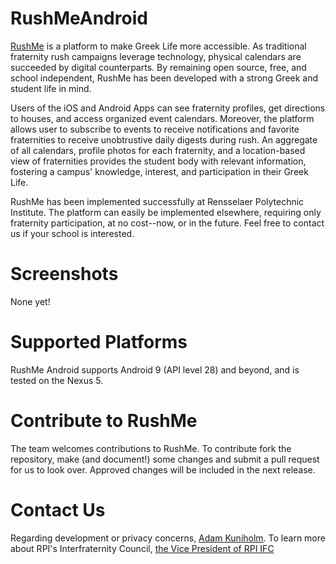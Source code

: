 # RushMeAndroid
[RushMe](https://github.com/RushMeTeam) is a platform to make Greek Life more accessible. As traditional fraternity rush campaigns leverage technology, physical calendars are succeeded by digital counterparts. By remaining open source, free, and school independent, RushMe has been developed with a strong Greek and student life in mind.

Users of the iOS and Android Apps can see fraternity profiles, get directions to houses, and access organized event calendars. Moreover, the platform allows user to subscribe to events to receive notifications and favorite fraternities to receive unobtrustive daily digests during rush. An aggregate of all calendars, profile photos for each fraternity, and a location-based view of fraternities provides the student body with relevant information, fostering a campus' knowledge, interest, and participation in their Greek Life.

RushMe has been implemented successfully at Rensselaer Polytechnic Institute. The platform can easily be implemented elsewhere, requiring only fraternity participation, at no cost--now, or in the future. Feel free to contact us if your school is interested.

# Screenshots
None yet!

# Supported Platforms
RushMe Android supports Android 9 (API level 28) and beyond, and is tested on the Nexus 5.

# Contribute to RushMe
The team welcomes contributions to RushMe. To contribute fork the repository, make (and document!) some changes and submit a pull request for us to look over. Approved changes will be included in the next release.

# Contact Us
Regarding development or privacy concerns, [Adam Kuniholm](kuniha@rpi.edu).
To learn more about RPI's Interfraternity Council, [the Vice President of RPI IFC](ifc.rpi.recruitment@gmail.com)


